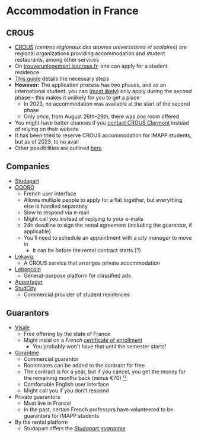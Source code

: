 # Accommodation in France

## CROUS

* [CROUS](https://fr.wikipedia.org/wiki/Centre\_r%C3%A9gional\_des\_%C5%93uvres\_universitaires\_et\_scolaires) (_centres régionaux des œuvres universitaires et scolaires_) are regional organizations providing accommodation and student restaurants, among other services
* On [trouverunlogement.lescrous.fr](https://trouverunlogement.lescrous.fr/), one can apply for a student residence
* [This guide](https://www.crous-clermont.fr/etudes-internationales/se-loger-en-france/je-suis-etudiant-international-en-mobilite-individuelle-et-demande-un-logement-au-crous-clermont-auvergne/) details the necessary steps
* **However:** The application process has two phases, and as an international student, you can ([most likely](https://www.etudiant.gouv.fr/fr/logement-pour-les-etudiants-internationaux-193)) only apply during the second phase – this makes it unlikely for you to get a place
  * In 2023, _no_ accommodation was available at the start of the second phase
  * Only _once_, from August 26th–29th, there was _one_ room offered
* You might have better chances if you [contact CROUS Clermont](https://www.crous-clermont.fr/contacts/logement-et-vie-en-residence/) instead of relying on their website
* It has been tried to reserve CROUS accommodation for IMAPP students, but as of 2023, to no avail
* Other possibilities are outlined [here](https://www.crous-clermont.fr/etudes-internationales/se-loger-en-france/)

## Companies

* [Studapart](https://studapart.com/)
* [OQORO](https://oqoro.com/)
  * French user interface
  * Allows multiple people to apply for a flat together, but everything else is handled separately
  * Slow to respond via e-mail
  * Might call you instead of replying to your e-mails
  * 24h deadline to sign the rental agreement (including the guarantor, if applicable)
  * You'll need to schedule an appointment with a _city manager_ to move in
    * It can be before the rental contract starts (?)
* [Lokaviz](https://www.lokaviz.fr/)
  * A CROUS service that arranges private accommodation
* [Leboncoin](https://www.leboncoin.fr/v/clermont-ferrand\_63000/colocations)
  * General-purpose platform for classified ads
* [Appartager](https://www.appartager.com/colocations/puy-de-dome/clermont-ferrand)
* [StudCity](https://www.studcity-clermont.com/)
  * Commercial provider of student residences

## Guarantors

* [Visale](https://visale.fr/)
  * Free offering by the state of France
  * Might insist on a _French_ [certificate of enrollment](Certificates.md)
    * You probably won't have that until the semester starts!
* [Garantme](https://garantme.fr/)
  * Commercial guarantor
  * Roommates can be added to the contract for free
  * The contract is for a year, but if you cancel, you get the money for the remaining months back (minus €70) [¹](https://help.garantme.fr/en/guaranteetransfer)[²](https://help.garantme.fr/en/how-do-i-cancel-my-guarantee)
  * Comfortable English user interface
  * Might call you if you don't respond
* Private guarantors
  * Must live in France!
  * In the past, certain French professors have volunteered to be guarantors for IMAPP students
* By the rental platform
  * Studapart offers the [_Studapart guarantee_](http://help.studapart.com/en/articles/3010730-what-is-the-studapart-guarantee-and-how-can-i-get-it)
